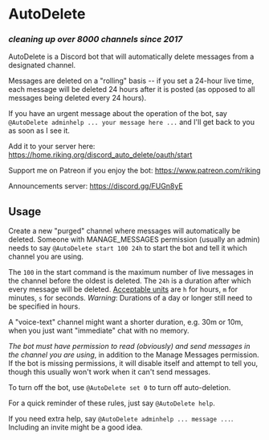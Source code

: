# AutoDelete

### _cleaning up over 8000 channels since 2017_

AutoDelete is a Discord bot that will automatically delete messages from a designated channel.

Messages are deleted on a "rolling" basis -- if you set a 24-hour live time, each message will be deleted 24 hours after it is posted (as opposed to all messages being deleted every 24 hours).

If you have an urgent message about the operation of the bot, say `@AutoDelete adminhelp ... your message here ...` and I'll get back to you as soon as I see it.

Add it to your server here: https://home.riking.org/discord_auto_delete/oauth/start

Support me on Patreon if you enjoy the bot: https://www.patreon.com/riking

Announcements server: https://discord.gg/FUGn8yE

## Usage

Create a new "purged" channel where messages will automatically be deleted. Someone with MANAGE_MESSAGES permission (usually an admin) needs to say `@AutoDelete start 100 24h` to start the bot and tell it which channel you are using.

The `100` in the start command is the maximum number of live messages in the channel before the oldest is deleted.
The `24h` is a duration after which every message will be deleted. [Acceptable units](https://godoc.org/time#ParseDuration) are `h` for hours, `m` for minutes, `s` for seconds. *Warning*: Durations of a day or longer still need to be specified in hours.

A "voice-text" channel might want a shorter duration, e.g. 30m or 10m, when you just want "immediate" chat with no memory.

*The bot must have permission to read (obviously) and send messages in the channel you are using*, in addition to the Manage Messages permission. If the bot is missing permissions, it will disable itself and attempt to tell you, though this usually won't work when it can't send messages.

To turn off the bot, use `@AutoDelete set 0` to turn off auto-deletion.

For a quick reminder of these rules, just say `@AutoDelete help`.

If you need extra help, say `@AutoDelete adminhelp ... message ...`. Including an invite might be a good idea.
